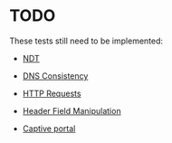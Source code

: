 TODO
====

These tests still need to be implemented:

* [NDT](https://github.com/ndt-project/ndt/wiki/NDTTestMethodology)

* [DNS Consistency](https://gitweb.torproject.org/ooni/spec.git/blob/HEAD:/test-specs/ts-002-dnsconsistency.md)

* [HTTP Requests](https://gitweb.torproject.org/ooni/spec.git/blob/HEAD:/test-specs/ts-003-http-requests.md)

* [Header Field Manipulation](https://gitweb.torproject.org/ooni/spec.git/blob/HEAD:/test-specs/ts-006-header-field-manipulation.md)

* [Captive portal](https://gitweb.torproject.org/ooni/spec.git/blob/HEAD:/test-specs/ts-010-captive-portal.md)
